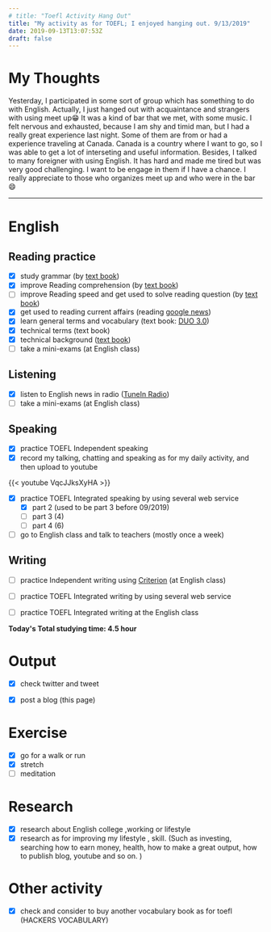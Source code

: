 ```yaml
---
# title: "Toefl Activity Hang Out"
title: "My activity as for TOEFL; I enjoyed hanging out. 9/13/2019"
date: 2019-09-13T13:07:53Z
draft: false
---
```


# My Thoughts

Yesterday, I participated in some sort of group which has something to do with English. Actually, I just hanged out with acquaintance and strangers with using meet up😁 It was a kind of bar that we met, with some music. I felt nervous and exhausted, because I am shy and timid man, but I had a really great experience last night. Some of them are from or had a experience traveling at Canada. Canada is a country where I want to go, so I was able to get a lot of interseting and useful information. Besides, I talked to many foreigner with using English. It has hard and made me tired but was very good challenging. I want to be engage in them if I have a chance. I really appreciate to those who organizes meet up and who were in the bar 😄













------



# English

## Reading practice

- [x] study grammar (by [text book](https://www.amazon.co.jp/dp/4896808371/))
- [x] improve Reading  comprehension (by [text book](https://www.amazon.co.jp/dp/4010323310/))
- [ ] improve Reading speed and get used to solve reading question (by [text book](https://www.amazon.co.jp/dp/4862902014/))
- [x] get used to reading current affairs (reading [google news](https://news.google.com/))
- [x] learn general terms and  vocabulary (text book: [DUO 3.0](https://www.amazon.co.jp/dp/4900790052/))
- [x] technical terms (text book)
- [x] technical background ([text book](https://www.amazon.co.jp/dp/B010F8HNT2/))
- [ ] take a mini-exams (at English class)

## Listening

- [x] listen to English news in radio ([TuneIn Radio](https://tunein.com))
- [ ] take a mini-exams (at English class)

## Speaking

- [x] practice TOEFL Independent speaking
- [x] record my talking, chatting and speaking as for my daily activity, and then upload to youtube

{{< youtube VqcJJksXyHA >}}

- [x] practice TOEFL Integrated speaking  by using several web service
  - [x] part 2 (used to be part 3 before 09/2019)
  - [ ] part 3 (4)
  - [ ] part 4 (6)
- [ ] go to English class and talk to teachers (mostly once a week)

## Writing

- [ ] practice Independent writing using [Criterion](https://criterion.ets.org/criterion/default.aspx) (at English class)
- [ ] practice TOEFL Integrated writing by using several web service
- [ ] practice TOEFL Integrated writing at the English class



**Today's Total studying time:  4.5    hour**



# Output

- [x] check twitter and tweet
- [x] post a blog (this page)



# Exercise

- [x] go for a walk or run
- [x] stretch
- [ ] meditation

# Research

- [x] research about English college ,working or lifestyle
- [x] research as for improving my lifestyle , skill. (Such as investing, searching how to earn money, health, how to make a great output, how to publish blog, youtube and so on. )

# Other activity

- [x] check and consider to buy another vocabulary book as for toefl (HACKERS VOCABULARY)

